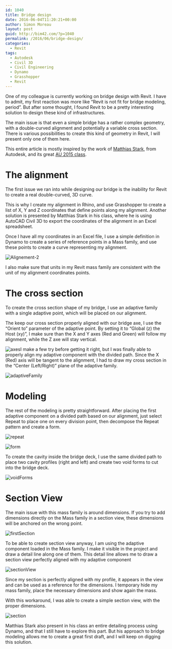 ```yaml
---
id: 1040
title: Bridge design
date: 2016-06-04T11:20:21+00:00
author: Simon Moreau
layout: post
guid: http://bim42.com/?p=1040
permalink: /2016/06/bridge-design/
categories:
  - Revit
tags:
  - Autodesk
  - Civil 3D
  - Civil Engineering
  - Dynamo
  - Grasshopper
  - Revit
---
```

One of my colleague is currently working on bridge design with Revit. I have to admit, my first reaction was more like &#8220;Revit is not fit for bridge modeling, period&#8221;. But after some thought, I found Revit to be a pretty interesting solution to design these kind of infrastructures.

The main issue is that even a simple bridge has a rather complex geometry, with a double-curved alignment and potentially a variable cross section. There is various possibilities to create this kind of geometry in Revit, I will present only one of them here.

This entire article is mostly inspired by the work of [Matthias Stark](https://de.linkedin.com/in/matthiasstark/fr), from Autodesk, and its great [AU 2015 class](http://au.autodesk.com/au-online/classes-on-demand/class-catalog/2015/revit-for-construction/ci11198#chapter=0).

# The alignment

The first issue we ran into while designing our bridge is the inability for Revit to create a real double-curved, 3D curve.
  
This is why I create my alignment in Rhino, and use Grasshopper to create a list of X, Y and Z coordinates that define points along my alignment. Another solution is presented by Matthias Stark in his class, where he is using AutoCAD Civil 3D to export the coordinates of the alignment in an Excel spreadsheet.

Once I have all my coordinates in an Excel file, I use a simple definition in Dynamo to create a series of reference points in a Mass family, and use these points to create a curve representing my alignment.

![Alignement-2](http://bim42.com/wp-content/uploads/2016/06/Alignement-2.png)

I also make sure that units in my Revit mass family are consistent with the unit of my alignment coordinates points.

# The cross section

To create the cross section shape of my bridge, I use an adaptive family with a single adaptive point, which will be placed on our alignment.

The keep our cross section properly aligned with our bridge axe, I use the &#8220;Orient to&#8221; parameter of the adaptive point. By setting it to &#8220;Global (z) the Host (xy)&#8221;, I make sure than the X and Y axes (Red and Green) will follow my alignment, while the Z axe will stay vertical.

![axes](http://bim42.com/wp-content/uploads/2016/06/axes.png)I make a few try before getting it right, but I was finally able to properly align my adaptive component with the divided path. Since the X (Red) axis will be tangent to the alignment, I had to draw my cross section in the &#8220;Center (Left/Right)&#8221; plane of the adaptive family.

![adaptiveFamily](http://bim42.com/wp-content/uploads/2016/06/adaptiveFamily.png)

# Modeling

The rest of the modeling is pretty straightforward. After placing the first adaptive component on a divided path based on our alignment, just select Repeat to place one on every division point, then decompose the Repeat pattern and create a form.

![repeat](http://bim42.com/wp-content/uploads/2016/06/repeat.png)

![form](http://bim42.com/wp-content/uploads/2016/06/form.png)

To create the cavity inside the bridge deck, I use the same divided path to place two cavity profiles (right and left) and create two void forms to cut into the bridge deck.

![voidForms](http://bim42.com/wp-content/uploads/2016/06/voidForms.png)

# Section View

The main issue with this mass family is around dimensions. If you try to add dimensions directly on the Mass family in a section view, these dimensions will be anchored on the wrong point.

![firstSection](http://bim42.com/wp-content/uploads/2016/06/firstSection.png)

To be able to create section view anyway, I am using the adaptive component loaded in the Mass family. I make it visible in the project and draw a detail line along one of them. This detail line allows me to draw a section view perfectly aligned with my adaptive component

![sectionView](http://bim42.com/wp-content/uploads/2016/06/sectionView.png)

Since my section is perfectly aligned with my profile, it appears in the view and can be used as a reference for the dimensions. I temporary hide my mass family, place the necessary dimensions and show again the mass.

With this workaround, I was able to create a simple section view, with the proper dimensions.

![section](http://bim42.com/wp-content/uploads/2016/06/section.png)

Matthias Stark also present in his class an entire detailing process using Dynamo, and that I still have to explore this part. But his approach to bridge modeling allows me to create a great first draft, and I will keep on digging this solution.